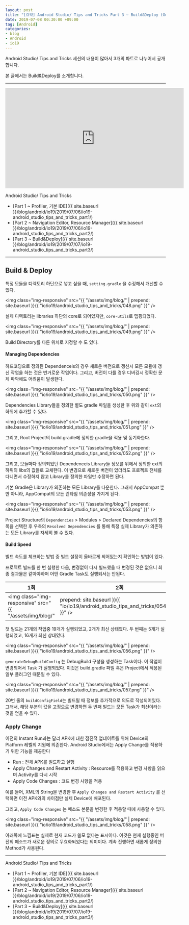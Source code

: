```yaml
---
layout: post
title: "[요약] Android Studio/ Tips and Tricks Part 3 ~ Build&Deploy (Google I/O '19)"
date: 2019-07-08 00:30:00 +09:00
tag: [Android]
categories:
- blog
- Android
- io19
---
```


Android Studio/ Tips and Tricks 세션의 내용이 많아서 3개의 파트로 나누어서 공개합니다.

본 글에서는 Build&Deploy를 소개합니다.

<!--more-->

- - - 

<iframe width="560" height="315" src="https://www.youtube.com/embed/ihF-PwDfRZ4" frameborder="0" allow="accelerometer; autoplay; encrypted-media; gyroscope; picture-in-picture" allowfullscreen></iframe>

Android Studio/ Tips and Tricks

- [Part 1 ~ Profiler, 기본 IDE]({{ site.baseurl }}/blog/android/io19/2019/07/06/io19-android_studio_tips_and_tricks_part1/)
- [Part 2 ~ Navigation Editor, Resource Manager]({{ site.baseurl }}/blog/android/io19/2019/07/06/io19-android_studio_tips_and_tricks_part2/)
- [Part 3 ~ Build&Deploy]({{ site.baseurl }}/blog/android/io19/2019/07/07/io19-android_studio_tips_and_tricks_part3/)

- - -

## Build & Deploy

특정 모듈을 디렉토리 하단으로 넣고 싶을 때, `setting.gradle` 을 수정해서 개선할 수 있다.

<img class="img-responsive" src="{{ "/assets/img/blog/" | prepend: site.baseurl }}{{ "io/io19/android_studio_tips_and_tricks/048.png" }}" /> 

실제 디렉토리는 libraries 하단의 core로 되어있지만, `core-utils`로 맵핑되었다.

<img class="img-responsive" src="{{ "/assets/img/blog/" | prepend: site.baseurl }}{{ "io/io19/android_studio_tips_and_tricks/049.png" }}" /> 

Build Directory를 다른 위치로 지정할 수 도 있다.

#### Managing Dependencies

하드코딩으로 정의된 Dependenceis의 경우 새로운 버전으로 갱신시 모든 모듈에 갱신 작업을 하는 것은 번거로운 작업이다. 그리고, 버전이 다를 경우 디버깅시 정확한 문제 파악에도 어려움이 발생한다.

<img class="img-responsive" src="{{ "/assets/img/blog/" | prepend: site.baseurl }}{{ "io/io19/android_studio_tips_and_tricks/050.png" }}" /> 

Dependencies Library들을 정의한 별도 gradle 파일을 생성한 후 위와 같이 `ext`의 하위에 추가할 수 있다.

<img class="img-responsive" src="{{ "/assets/img/blog/" | prepend: site.baseurl }}{{ "io/io19/android_studio_tips_and_tricks/051.png" }}" /> 

그리고, Root Project의 build.gradle에 정의한 gradle을 적용 및 동기화한다.

<img class="img-responsive" src="{{ "/assets/img/blog/" | prepend: site.baseurl }}{{ "io/io19/android_studio_tips_and_tricks/052.png" }}" /> 

그리고, 모듈마다 정의되었던 Dependenceis Library들 정보를 위에서 정의한 ext의 하위의 libs의 값들로 교체한다. 이 변경으로 새로운 버전이 있더라도 프로젝트 전체를 다니면서 수정하지 않고 Library를 정의한 파일만 수정하면 된다.

기본 Gradle은 Library가 의존하는 모든 Library를 다운한다. 그래서 AppCompat 뿐만 아니라, AppCompat의 모든 런타임 의존성을 가지게 된다.

<img class="img-responsive" src="{{ "/assets/img/blog/" | prepend: site.baseurl }}{{ "io/io19/android_studio_tips_and_tricks/053.png" }}" /> 

Project Structure의 `Dependencies` > Modules > Declared Dependencies의 항목을 선택한 후 우측의 `Resolved Dependencies` 를 통해 특정 실제 Library가 의존하는 모든 Library를 자세히 볼 수 있다. 

#### Build Speed

빌드 속도를 체크하는 방법 중 빌드 설정이 올바르게 되어있는지 확인하는 방법이 있다.

프로젝트 빌드를 한 번 실행한 다음, 변경없이 다시 빌드했을 때 변경된 것은 없으니 최종 결과물은 같아야하며 어떤 Gradle Task도 실행되서는 안된다.

| 1회                                                          | 2회                                                          |
| ------------------------------------------------------------ | ------------------------------------------------------------ |
| <img class="img-responsive" src="{{ "/assets/img/blog/" | prepend: site.baseurl }}{{ "io/io19/android_studio_tips_and_tricks/054.png" }}" />  | <img class="img-responsive" src="{{ "/assets/img/blog/" | prepend: site.baseurl }}{{ "io/io19/android_studio_tips_and_tricks/055.png" }}" />  |

첫 빌드는 21개의 작업중 19개가 실행되었고, 2개가 최신 상태였다. 두 번째는 5개가 실행되었고, 16개가 최신 상태였다.

<img class="img-responsive" src="{{ "/assets/img/blog/" | prepend: site.baseurl }}{{ "io/io19/android_studio_tips_and_tricks/056.png" }}" /> 

`generateDebugBuildConfig` 는 DebugBuild 구성을 생성하는 Task이다. 이 작업이 변경되어서 Task 가 실행되었다. 이것은 build.gradle 파일 혹은 Project에서 적용된 일부 플러그인 때문일 수 있다.

<img class="img-responsive" src="{{ "/assets/img/blog/" | prepend: site.baseurl }}{{ "io/io19/android_studio_tips_and_tricks/057.png" }}" /> 

20번 줄의 `buildConfigField`는 빌드될 때 정보를 추가적으로 의도로 작성되어있다. 그래서, 해당 부분의 값을 고정으로 변경하면 두 번째 빌드는 모든 Task가 최신이라는 것을 얻을 수 있다.

### Apply Change

이전의 Instant Run과는 달리 APK에 대한 점진적 업데이트를 위해 Device의 Platform 레벨의 지원에 의존한다. Android Studio에서는 Apply Change를 적용하기 위한 기능을 제공한다

- Run : 전체 APK를 빌드하고 실행
- Apply Changes and Restart Activity : Resource를 적용하고 변경 사항을 읽으며 Activity를 다시 시작
- Apply Code Changes : 코드 변경 사항을 적용

예를 들어, XML의 String을 변경한 후 `Apply Changes and Restart Activity` 를 선택하면 이전 APK와의 차이점만 실제 Device에 배포된다.

그리고,  `Apply Code Changes` 는 메소드 본문을 변경한 후 적용할 때에 사용할 수 있다.

<img class="img-responsive" src="{{ "/assets/img/blog/" | prepend: site.baseurl }}{{ "io/io19/android_studio_tips_and_tricks/058.png" }}" /> 

아래쪽에 느낌표는 실제로 현재 코드가 쓸모 없다는 표시이다. 이것은 현재 실행중인 버전의 메소드가 새로운 정의로 무효화되었다는 의미이다. 계속 진행하면 새롭게 정의한 Method가 사용된다.

- - - 

Android Studio/ Tips and Tricks

- [Part 1 ~ Profiler, 기본 IDE]({{ site.baseurl }}/blog/android/io19/2019/07/06/io19-android_studio_tips_and_tricks_part1/)
- [Part 2 ~ Navigation Editor, Resource Manager]({{ site.baseurl }}/blog/android/io19/2019/07/06/io19-android_studio_tips_and_tricks_part2/)
- [Part 3 ~ Build&Deploy]({{ site.baseurl }}/blog/android/io19/2019/07/07/io19-android_studio_tips_and_tricks_part3/)
